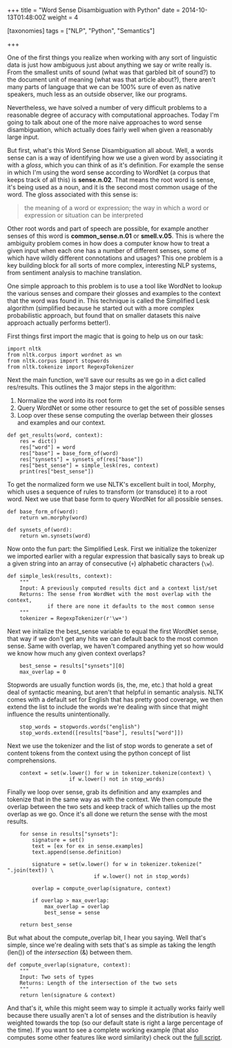 +++
title = "Word Sense Disambiguation with Python"
date = 2014-10-13T01:48:00Z
weight = 4

[taxonomies]
tags = ["NLP", "Python", "Semantics"]

+++

One of the first things you realize when working with any sort of linguistic data is just how ambiguous just about anything we say or write really is. From the smallest units of sound (what was that garbled bit of sound?) to the document unit of meaning (what was that article about?), there aren't many parts of language that we can be 100% sure of even as native speakers, much less as an outside observer, like our programs.

<!-- more -->

Nevertheless, we have solved a number of very difficult problems to a reasonable degree of accuracy with computational approaches. Today I'm going to talk about one of the more naive approaches to word sense disambiguation, which actually does fairly well when given a reasonably large input.

But first, what's this Word Sense Disambiguation all about. Well, a words sense can is a way of identifying how we use a given word by associating it with a *gloss*, which you can think of as it's definition. For example the sense in which I'm using the word sense according to WordNet (a corpus that keeps track of all this) is **sense.n.02**. That means the root word is sense, it's being used as a noun, and it is the second most common usage of the word. The gloss associated with this sense is:

> the meaning of a word or expression; the way in which a word or expression or situation can be interpreted

Other root words and part of speech are possible, for example another senses of this word is **common_sense.n.01** or **smell.v.05**. This is where the ambiguity problem comes in how does a computer know how to treat a given input when each one has a number of different senses, some of which have wildly different connotations and usages? This one problem is a key building block for all sorts of more complex, interesting NLP systems, from sentiment analysis to machine translation.

One simple approach to this problem is to use a tool like WordNet to lookup the various senses and compare their glosses and examples to the context that the word was found in. This technique is called the Simplified Lesk algorithm (simplified because he started out with a more complex probabilistic approach, but found that on smaller datasets this naive approach actually performs better!).

First things first import the magic that is going to help us on our task:

~~~
import nltk
from nltk.corpus import wordnet as wn
from nltk.corpus import stopwords
from nltk.tokenize import RegexpTokenizer
~~~

Next the main function, we'll save our results as we go in a dict called res/results. This outlines the 3 major steps in the algorithm:

1. Normalize the word into its root form
2. Query WordNet or some other resource to get the set of possible senses
3. Loop over these sense computing the overlap between their glosses and examples and our context.

~~~
def get_results(word, context):
    res = dict()
    res["word"] = word
    res["base"] = base_form_of(word)
    res["synsets"] = synsets_of(res["base"])
    res["best_sense"] = simple_lesk(res, context)
    print(res["best_sense"])
~~~

To get the normalized form we use NLTK's excellent built in tool, Morphy, which uses a sequence of rules to transform (or transduce) it to a root word. Next we use that base form to query WordNet for all possible senses.

~~~
def base_form_of(word):
    return wn.morphy(word)

def synsets_of(word):
    return wn.synsets(word)
~~~

Now onto the fun part: the Simplified Lesk. First we initialize the tokenizer we imported earlier with a regular expression that basically says to break up a given string into an array of consecutive (`+`) alphabetic characters (`\w`).

~~~
def simple_lesk(results, context):
    """
    Input: A previously computed results dict and a context list/set
    Returns: The sense from WordNet with the most overlap with the context,
             if there are none it defaults to the most common sense
    """
    tokenizer = RegexpTokenizer(r'\w+')
~~~

Next we initalize the best_sense variable to equal the first WordNet sense, that way if we don't get any hits we can default back to the most common sense. Same with overlap, we haven't compared anything yet so how would we know how much any given context overlaps?

~~~
    best_sense = results["synsets"][0]
    max_overlap = 0
~~~

Stopwords are usually function words (is, the, me, etc.) that hold a great deal of syntactic meaning, but aren't that helpful in semantic analysis. NLTK comes with a default set for English that has pretty good coverage, we then extend the list to include the words we're dealing with since that might influence the results unintentionally.

~~~
    stop_words = stopwords.words("english")
    stop_words.extend([results["base"], results["word"]])
~~~

Next we use the tokenizer and the list of stop words to generate a set of content tokens from the context using the python concept of list comprehensions.

~~~
    context = set(w.lower() for w in tokenizer.tokenize(context) \
                    if w.lower() not in stop_words)
~~~

Finally we loop over sense, grab its definition and any examples and tokenize that in the same way as with the context. We then compute the overlap between the two sets and keep track of which tallies up the most overlap as we go. Once it's all done we return the sense with the most results.

~~~
    for sense in results["synsets"]:
        signature = set()
        text = [ex for ex in sense.examples]
        text.append(sense.definition)

        signature = set(w.lower() for w in tokenizer.tokenize(" ".join(text)) \
                            if w.lower() not in stop_words)

        overlap = compute_overlap(signature, context)

        if overlap > max_overlap:
            max_overlap = overlap
            best_sense = sense

    return best_sense
~~~

But what about the compute_overlap bit, I hear you saying. Well that's simple, since we're dealing with sets that's as simple as taking the length (len()) of the *intersection* (&) between them.

~~~
def compute_overlap(signature, context):
    """
    Input: Two sets of types
    Returns: Length of the intersection of the two sets
    """
    return len(signature & context)
~~~

And that's it, while this might seem way to simple it actually works fairly well because there usually aren't a lot of senses and the distribution is heavily weighted towards the top (so our default state is right a large percentage of the time). If you want to see a complete working example (that also computes some other features like word similarity) check out the [full script](https://github.com/dropofwill/word-sense-disambiguation/blob/master/ps2_4_wordnetinfo.py).
